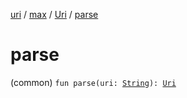 [uri](../../index.md) / [max](../index.md) / [Uri](index.md) / [parse](./parse.md)

# parse

(common) `fun parse(uri: `[`String`](https://kotlinlang.org/api/latest/jvm/stdlib/kotlin/-string/index.html)`): `[`Uri`](index.md)